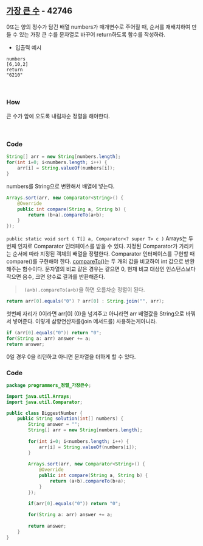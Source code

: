 ## [가장 큰 수](https://programmers.co.kr/learn/courses/30/lessons/42746) - 42746

0또는 양의 정수가 담긴 배열 numbers가 매개변수로 주어질 때, 순서를 재배치하여 만들 수 있는 가장 큰 수를 문자열로 바꾸어 return하도록 함수를 작성하라.

- 입출력 예시

```
numbers
[6,10,2]
return
"6210"
```

<br>

### How

큰 수가 앞에 오도록 내림차순 정렬을 해야한다.

<br>

### Code

```java
String[] arr = new String[numbers.length];
for(int i=0; i<numbers.length; i++) {
	arr[i] = String.valueOf(numbers[i]);
}
```

numbers를 String으로 변환해서 배열에 넣는다.

```java
Arrays.sort(arr, new Comparator<String>() {
    @Override
    public int compare(String a, String b) {
        return (b+a).compareTo(a+b);
    }
});
```

`public static void sort ( T[] a, Comparator<? super T> c )` Arrays는 두 번째 인자로 Comparator 인터페이스를 받을 수 있다. 지정된 Comparator가 가리키는 순서에 따라 지정된 객체의 배열을 정렬한다. Comparator 인터페이스를 구현할 때 compare()를 구현해야 한다. [compareTo()](https://mine-it-record.tistory.com/133)는  두 개의 값을 비교하여 int 값으로 반환해주는 함수이다. 문자열의 비교 같은 경우는 같으면 0, 현재 비교 대상인 인스턴스보다 작으면 음수, 크면 양수로 결과를 반환해준다. 

> ` (a+b).compareTo(a+b)`을 하면 오름차순 정렬이 된다.

```java
return arr[0].equals("0") ? arr[0] : String.join("", arr);
```

첫번째 자리가 0이라면 arr[0] (0)을 넘겨주고 아니라면 arr 배열값을 String으로 바꿔서 넣어준다. 이렇게 삼항연산자를(join 메서드를) 사용하는게아니라.

```java
if (arr[0].equals("0")) return "0";
for(String a: arr) answer += a;
return answer;
```

0일 경우 0을 리턴하고 아니면 문자열을 더하게 할 수 있다.

### Code

```java
package programmers_정렬_가장큰수;

import java.util.Arrays;
import java.util.Comparator;

public class BiggestNumber {
	public String solution(int[] numbers) {
        String answer = "";
        String[] arr = new String[numbers.length];
        
        for(int i=0; i<numbers.length; i++) {
        	arr[i] = String.valueOf(numbers[i]);
        }
        
        Arrays.sort(arr, new Comparator<String>() {
        	@Override
        	public int compare(String a, String b) {
        		return (a+b).compareTo(b+a);
        	}
        });

        if(arr[0].equals("0")) return "0";
        
        for(String a: arr) answer += a;
        
        return answer;
    }
}
```

